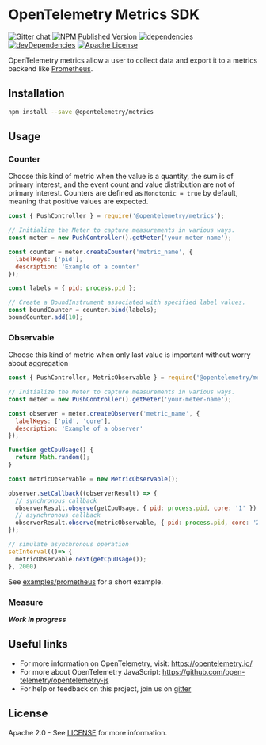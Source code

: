 # OpenTelemetry Metrics SDK
[![Gitter chat][gitter-image]][gitter-url]
[![NPM Published Version][npm-img]][npm-url]
[![dependencies][dependencies-image]][dependencies-url]
[![devDependencies][devDependencies-image]][devDependencies-url]
[![Apache License][license-image]][license-image]

OpenTelemetry metrics allow a user to collect data and export it to a metrics backend like [Prometheus](https://prometheus.io/).

## Installation

```bash
npm install --save @opentelemetry/metrics
```

## Usage

### Counter
Choose this kind of metric when the value is a quantity, the sum is of primary interest, and the event count and value distribution are not of primary interest. Counters are defined as `Monotonic = true` by default, meaning that positive values are expected.

```js
const { PushController } = require('@opentelemetry/metrics');

// Initialize the Meter to capture measurements in various ways.
const meter = new PushController().getMeter('your-meter-name');

const counter = meter.createCounter('metric_name', {
  labelKeys: ['pid'],
  description: 'Example of a counter'
});

const labels = { pid: process.pid };

// Create a BoundInstrument associated with specified label values.
const boundCounter = counter.bind(labels);
boundCounter.add(10);

```

### Observable
Choose this kind of metric when only last value is important without worry about aggregation

```js
const { PushController, MetricObservable } = require('@opentelemetry/metrics');

// Initialize the Meter to capture measurements in various ways.
const meter = new PushController().getMeter('your-meter-name');

const observer = meter.createObserver('metric_name', {
  labelKeys: ['pid', 'core'],
  description: 'Example of a observer'
});

function getCpuUsage() {
  return Math.random();
}

const metricObservable = new MetricObservable();

observer.setCallback((observerResult) => {
  // synchronous callback
  observerResult.observe(getCpuUsage, { pid: process.pid, core: '1' });
  // asynchronous callback
  observerResult.observe(metricObservable, { pid: process.pid, core: '2' });
});

// simulate asynchronous operation
setInterval(()=> {
  metricObservable.next(getCpuUsage());
}, 2000)

```

See [examples/prometheus](https://github.com/open-telemetry/opentelemetry-js/tree/master/examples/prometheus) for a short example.

### Measure
***Work in progress***

## Useful links
- For more information on OpenTelemetry, visit: <https://opentelemetry.io/>
- For more about OpenTelemetry JavaScript: <https://github.com/open-telemetry/opentelemetry-js>
- For help or feedback on this project, join us on [gitter][gitter-url]

## License

Apache 2.0 - See [LICENSE][license-url] for more information.

[gitter-image]: https://badges.gitter.im/open-telemetry/opentelemetry-js.svg
[gitter-url]: https://gitter.im/open-telemetry/opentelemetry-node?utm_source=badge&utm_medium=badge&utm_campaign=pr-badge&utm_content=badge
[license-url]: https://github.com/open-telemetry/opentelemetry-js/blob/master/LICENSE
[license-image]: https://img.shields.io/badge/license-Apache_2.0-green.svg?style=flat
[dependencies-image]: https://david-dm.org/open-telemetry/opentelemetry-js/status.svg?path=packages/opentelemetry-metrics
[dependencies-url]: https://david-dm.org/open-telemetry/opentelemetry-js?path=packages%2Fopentelemetry-metrics
[devDependencies-image]: https://david-dm.org/open-telemetry/opentelemetry-js/dev-status.svg?path=packages/opentelemetry-metrics
[devDependencies-url]: https://david-dm.org/open-telemetry/opentelemetry-js?path=packages%2Fopentelemetry-metrics&type=dev
[npm-url]: https://www.npmjs.com/package/@opentelemetry/metrics
[npm-img]: https://badge.fury.io/js/%40opentelemetry%2Fmetrics.svg
